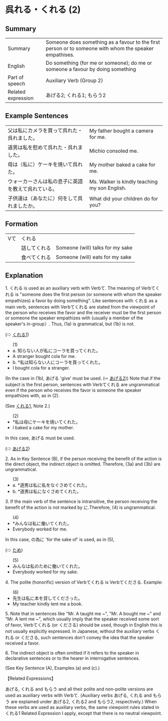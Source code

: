 # 呉れる・くれる (2)

## Summary

<table><tr>   <td>Summary</td>   <td>Someone does something as a favour to the first person or to someone with whom the speaker empathises.</td></tr><tr>   <td>English</td>   <td>Do something (for me or someone); do me or someone a favour by doing something</td></tr><tr>   <td>Part of speech</td>   <td>Auxiliary Verb (Group 2)</td></tr><tr>   <td>Related expression</td>   <td>あげる2; くれる1; もらう2</td></tr></table>

## Example Sentences

<table><tr>   <td>父は私にカメラを買って呉れた・呉れました。</td>   <td>My father bought a camera for me.</td></tr><tr>   <td>道男は私を慰めて呉れた・呉れました。</td>   <td>Michio consoled me.</td></tr><tr>   <td>母は（私に）ケーキを焼いて呉れた。</td>   <td>My mother baked a cake for me.</td></tr><tr>   <td>ウォーカーさんは私の息子に英語を教えて呉れている。</td>   <td>Ms. Walker is kindly teaching my son English.</td></tr><tr>   <td>子供達は（あなたに）何をして呉れましたか。</td>   <td>What did your children do for you?</td></tr></table>

## Formation

<table class="table"> <tbody><tr class="tr head"> <td class="td"><span class="bold"><span>Vて</span></span></td> <td class="td"><span class="concept">くれる</span> </td> <td class="td"><span>&nbsp;</span></td> </tr> <tr class="tr"> <td class="td"><span>&nbsp;</span></td> <td class="td"><span>話して<span class="concept">くれる</span></span> </td> <td class="td"><span>Someone (will) talks for my sake</span></td> </tr> <tr class="tr"> <td class="td"><span>&nbsp;</span></td> <td class="td"><span>食べて<span class="concept">くれる</span></span> </td> <td class="td"><span>Someone (will) eats for my sake</span></td> </tr></tbody></table>

## Explanation

<p>1. <span class="cloze">くれる</span> is used as an auxiliary verb with Verbて. The meaning of Verbて<span class="cloze">くれる</span> is "someone does the first person (or someone with whom the speaker empathizes) a favor by doing something". Like sentences with <span class="cloze">くれる</span> as a main verb, sentences with Verbて<span class="cloze">くれる</span> are stated from the viewpoint of the person who receives the favor and the receiver must be the first person or someone the speaker empathizes with (usually a member of the speaker's in-group〉. Thus, (1a) is grammatical, but (1b) is not.</p>   <p>(⇨ <a href="#㊦ 呉れる・くれる (1)">くれる1</a>)</p>  <ul>(1)  <li>a. 知らない人が私にコーラを買って<span class="cloze">くれた</span>。</li> <li>A stranger bought cola for me.</li> <div class="divide"></div> <li>b. *私は知らない人にコーラを買って<span class="cloze">くれた</span>。</li> <li>I bought cola for a stranger.</li> </ul>  <p>(In the case in (1b), あげる 'give' must be used. (⇨ <a href="#㊦ あげる (2)">あげる2</a>)) Note that if the subject is the first person, sentences with Verbて<span class="cloze">くれる</span> are ungrammatical even if the person who receives the favor is someone the speaker empathizes with, as in (2). </p>  <p>(See <a href="#㊦ 呉れる・くれる (1)">くれる1<a/>, Note 2.)</p>  <ul>(2) <li>*私は母にケーキを焼いて<span class="cloze">くれた</span>。</li> <li>I baked a cake for my mother.</li> </ul>  <p>In this case, あげる must be used.</p>  <p>(⇨ <a href="#㊦ あげる (2)">あげる2</a>)</p>  <p>2. As in Key Sentence (B), if the person receiving the benefit of the action is the direct object, the indirect object is omitted. Therefore, (3a) and (3b) are ungrammatical.</p>  <ul>(3) <li>a. *道男は私に私をなぐさめて<span class="cloze">くれた</span>。</li> <div class="divide"></div> <li>b. *道男は私になぐさめて<span class="cloze">くれた</span>。</li> </ul>  <p>3. If the main verb of the sentence is intransitive, the person receiving the benefit of the action is not marked by に.Therefore, (4) is ungrammatical.</p>  <ul>(4)  <li>*みんなは私に働いて<span class="cloze">くれた</span>。</li> <li>Everybody worked for me.</li> </ul>  <p>In this case, の為に 'for the sake of' is used, as in (5), </p>  <p>(⇨ <a href="#㊦ 為(に)・ため(に)">ため</a>)</p>  <ul>(5) <li>みんなは私のために働いて<span class="cloze">くれた</span>。</li> <li>Everybody worked for my sake.</li> </ul>  <p>4. The polite (honorific) version of Verbて<span class="cloze">くれる</span> is Verbて<span class="cloze">くださる</span>. Example:</p>  <ul>(6) <li>先生は私に本を貸して<span class="cloze">くださった</span>。</li> <li>My teacher kindly lent me a book.</li> </ul>  <p>5. Note that in sentences like "Mr. A taught me ~", "Mr. A bought me ~" and "Mr. A lent me ~", which usually imply that the speaker received some sort of favor, Verbて<span class="cloze">くれる</span> (or <span class="cloze">くださる</span>) should be used, though in English this is not usually explicitly expressed. In Japanese, without the auxiliary verbs <span class="cloze">くれる</span> or <span class="cloze">くださる</span>, such sentences don't convey the idea that the speaker received a favor.</p>  <p>6. The indirect object is often omitted if it refers to the speaker in declarative sentences or to the hearer in interrogative sentences.</p>  <p>(See Key Sentence (A), Examples (a) and (c).)</p>  <p>【Related Expressions】</p>  <p>あげる, くれる and もらう and all their polite and non-polite versions are used as auxiliary verbs with Verbて. (Auxiliary verbs あげる, くれる and もらう are explained under あげる2, <span class="cloze">くれる</span>2 and もらう2, respectively.) When these verbs are used as auxiliary verbs, the same viewpoint rules stated in くれる1 Related Expression I apply, except that there is no neutral viewpoint.</p>

